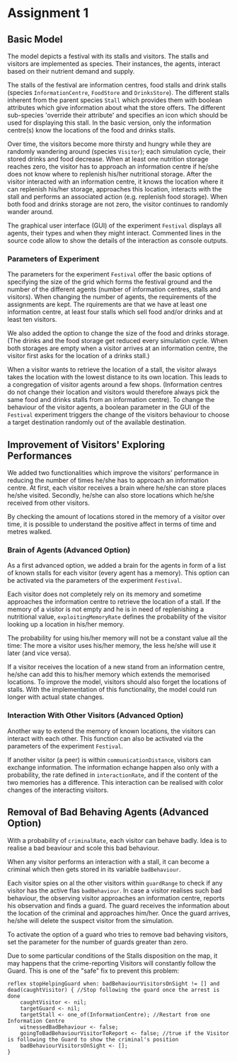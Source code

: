 # Assignment 1

## Basic Model

The model depicts a festival with its stalls and visitors. The stalls and visitors are implemented as species. Their instances, the agents, interact based on their nutrient demand and supply. 

The stalls of the festival are information centres, food stalls and drink stalls (species `InformationCentre`, `FoodStore` and `DrinksStore`). The different stalls inherent from the parent species `Stall` which provides them with boolean attributes which give information about what the store offers. The different sub-species 'override their attribute' and specifies an icon which should be used for displaying this stall. In the basic version, only the information centre(s) know the locations of the food and drinks stalls.

Over time, the visitors become more thirsty and hungry while they are randomly wandering around (species `Visitor`); each simulation cycle, their stored drinks and food decrease. When at least one nutrition storage reaches zero, the visitor has to approach an information centre if he/she does not know where to replenish his/her nutritional storage. After the visitor interacted with an information centre, it knows the location where it can replenish his/her storage, approaches this location, interacts with the stall and performs an associated action (e.g. replenish food storage). When both food and drinks storage are not zero, the visitor continues to randomly wander around.

The graphical user interface (GUI) of the experiment `Festival` displays all agents, their types and when they might interact. Commented lines in the source code allow to show the details of the interaction as console outputs.

### Parameters of Experiment

The parameters for the experiment `Festival` offer the basic options of specifying the size of the grid which forms the festival ground and the number of the different agents (number of information centres, stalls and visitors). When changing the number of agents, the requirements of the assignments are kept. The rquirements are that we have at least one information centre, at least four stalls which sell food and/or drinks and at least ten visitors.

We also added the option to change the size of the food and drinks storage. (The drinks and the food storage get reduced every simulation cycle. When both storages are empty when a visitor arrives at an information centre, the visitor first asks for the location of a drinks stall.)

When a visitor wants to retrieve the location of a stall, the visitor always takes the location with the lowest distance to its own location. This leads to a congregation of visitor agents around a few shops. (Information centres do not change their location and visitors would therefore always pick the same food and drinks stalls from an information centre). To change the behaviour of the visitor agents, a boolean parameter in the GUI of the `Festival` experiment triggers the change of the visitors behaviour to choose a target destination randomly out of the available destination.

## Improvement of Visitors' Exploring Performances

We added two functionalities which improve the visitors' performance in reducing the number of times he/she has to approach an information centre. At first, each visitor receives a brain where he/she can store places he/she visited. Secondly, he/she can also store locations which he/she received from other visitors.

By checking the amount of locations stored in the memory of a visitor over time, it is possible to understand the positive affect in terms of time and metres walked.

### Brain of Agents (Advanced Option)

As a first advanced option, we added a brain for the agents in form of a list of known stalls for each visitor (every agent has a memory). This option can be activated via the parameters of the experiment `Festival`.

Each visitor does not completely rely on its memory and sometime approaches the information centre to retrieve the location of a stall. If the memory of a visitor is not empty and he is in need of replenishing a nutritional value, `exploitingMemoryRate` defines the probability of the visitor looking up a location in his/her memory.

The probability for using his/her memory will not be a constant value all the time: The more a visitor uses his/her memory, the less he/she will use it later (and vice versa).

If a visitor receives the location of a new stand from an information centre, he/she can add this to his/her memory which extends the memorised locations. To improve the model, visitors should also forget the locations of stalls. With the implementation of this functionality, the model could run longer with actual state changes.

### Interaction With Other Visitors (Advanced Option)

Another way to extend the memory of known locations, the visitors can interact with each other. This function can also be activated via the parameters of the experiment `Festival`. 

If another visitor (a peer) is within `communicationDistance`, visitors can exchange information. The information echange happen also only with a probability, the rate defined in `interactionRate`, and if the content of the two memories has a difference. This interaction can be realised with color changes of the interacting visitors.

## Removal of Bad Behaving Agents (Advanced Option)

With a probability of `criminalRate`, each visitor can behave badly. Idea is to realise a bad beaviour and scole this bad behaviour.

When any visitor performs an interaction with a stall, it can become a criminal which then gets stored in its variable `badBehaviour`.

Each visitor spies on al the other visitors within `guardRange` to check if any visitor has the active flas `badBehaviour`. In case a visitor realises such bad behaviour, the observing visitor approaches an information centre, reports his observation and finds a guard. The guard receives the information about the location of the criminal and approaches him/her. Once the guard arrives, he/she will delete the suspect visitor from the simulation.

To activate the option of a guard who tries to remove bad behaving visitors, set the parameter for the number of guards greater than zero.

Due to some particular conditions of the Stalls disposition on the map, it may happens that the crime-reporting Visitors will constantly follow the Guard. This is one of the "safe" fix to prevent this problem:

	reflex stopHelpingGuard when: badBehaviourVisitorsOnSight != [] and dead(caughtVisitor) { //Stop following the guard once the arrest is done
		caughtVisitor <- nil;
		targetGuard <- nil;
		targetStall <- one_of(InformationCentre); //Restart from one Information Centre
		witnessedBadBehaviour <- false;
		goingToBadBehaviourVisitorToReport <- false; //true if the Visitor is following the Guard to show the criminal's position
		badBehaviourVisitorsOnSight <- [];
	}
